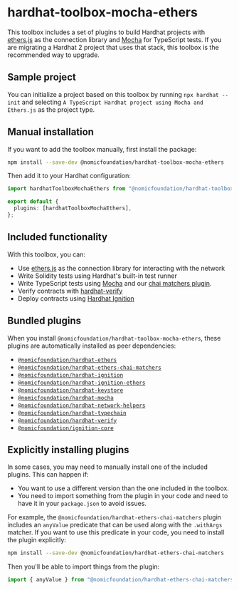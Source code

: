 # hardhat-toolbox-mocha-ethers

This toolbox includes a set of plugins to build Hardhat projects with [ethers.js](https://docs.ethers.io/) as the connection library and [Mocha](https://mochajs.org/) for TypeScript tests. If you are migrating a Hardhat 2 project that uses that stack, this toolbox is the recommended way to upgrade.

## Sample project

You can initialize a project based on this toolbox by running `npx hardhat --init` and selecting `A TypeScript Hardhat project using Mocha and Ethers.js` as the project type.

## Manual installation

If you want to add the toolbox manually, first install the package:

```bash
npm install --save-dev @nomicfoundation/hardhat-toolbox-mocha-ethers
```

Then add it to your Hardhat configuration:

```typescript
import hardhatToolboxMochaEthers from "@nomicfoundation/hardhat-toolbox-mocha-ethers";

export default {
  plugins: [hardhatToolboxMochaEthers],
};
```

## Included functionality

With this toolbox, you can:

- Use [ethers.js](https://docs.ethers.io/) as the connection library for interacting with the network
- Write Solidity tests using Hardhat's built-in test runner
- Write TypeScript tests using [Mocha](https://mochajs.org/) and our [chai matchers plugin](http://hardhat.org/plugins/nomicfoundation-hardhat-ethers-chai-matchers).
- Verify contracts with [hardhat-verify](https://hardhat.org/plugins/nomicfoundation-hardhat-verify)
- Deploy contracts using [Hardhat Ignition](https://hardhat.org/ignition)

## Bundled plugins

When you install `@nomicfoundation/hardhat-toolbox-mocha-ethers`, these plugins are automatically installed as peer dependencies:

- [`@nomicfoundation/hardhat-ethers`](https://github.com/NomicFoundation/hardhat/tree/v-next/v-next/hardhat-ethers)
- [`@nomicfoundation/hardhat-ethers-chai-matchers`](https://github.com/NomicFoundation/hardhat/tree/v-next/v-next/hardhat-ethers-chai-matchers)
- [`@nomicfoundation/hardhat-ignition`](https://github.com/NomicFoundation/hardhat/tree/v-next/v-next/hardhat-ignition)
- [`@nomicfoundation/hardhat-ignition-ethers`](https://github.com/NomicFoundation/hardhat/tree/v-next/v-next/hardhat-ignition-ethers)
- [`@nomicfoundation/hardhat-keystore`](https://github.com/NomicFoundation/hardhat/tree/v-next/v-next/hardhat-keystore)
- [`@nomicfoundation/hardhat-mocha`](https://github.com/NomicFoundation/hardhat/tree/v-next/v-next/hardhat-mocha)
- [`@nomicfoundation/hardhat-network-helpers`](https://github.com/NomicFoundation/hardhat/tree/v-next/v-next/hardhat-network-helpers)
- [`@nomicfoundation/hardhat-typechain`](https://github.com/NomicFoundation/hardhat/tree/v-next/v-next/hardhat-typechain)
- [`@nomicfoundation/hardhat-verify`](https://github.com/NomicFoundation/hardhat/tree/v-next/v-next/hardhat-verify)
- [`@nomicfoundation/ignition-core`](https://github.com/NomicFoundation/hardhat/tree/v-next/v-next/ignition-core)

## Explicitly installing plugins

In some cases, you may need to manually install one of the included plugins. This can happen if:

- You want to use a different version than the one included in the toolbox.
- You need to import something from the plugin in your code and need to have it in your `package.json` to avoid issues.

For example, the `@nomicfoundation/hardhat-ethers-chai-matchers` plugin includes an `anyValue` predicate that can be used along with the `.withArgs` matcher. If you want to use this predicate in your code, you need to install the plugin explicitly:

```bash
npm install --save-dev @nomicfoundation/hardhat-ethers-chai-matchers
```

Then you'll be able to import things from the plugin:

```typescript
import { anyValue } from "@nomicfoundation/hardhat-ethers-chai-matchers/withArgs";
```
